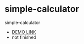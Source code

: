 # simple-calculator
simple-calculator

- [DEMO LINK](https://grygoriy-shytikov.github.io/simple-calculator/)
- not finished
